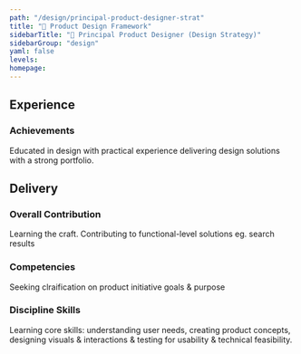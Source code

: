 ```yaml
---
path: "/design/principal-product-designer-strat"
title: "🥞 Product Design Framework"
sidebarTitle: "🥞 Principal Product Designer (Design Strategy)"
sidebarGroup: "design"
yaml: false
levels:
homepage:
---
```

## Experience
### Achievements

Educated in design with practical experience delivering design solutions with a strong portfolio.

## Delivery
### Overall Contribution

Learning the craft. Contributing to functional-level solutions eg. search results

### Competencies
Seeking clraification on product initiative goals & purpose


### Discipline Skills
Learning core skills: understanding user needs, creating product concepts, designing visuals & interactions & testing for usability & technical feasibility.
